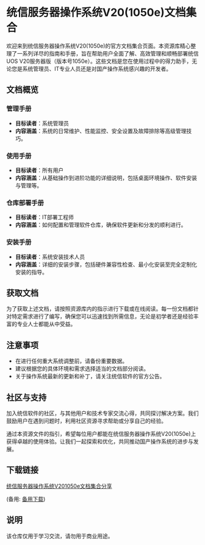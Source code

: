 # 统信服务器操作系统V20(1050e)文档集合

欢迎来到统信服务器操作系统V20(1050e)的官方文档集合页面。本资源库精心整理了一系列详尽的指南和手册，旨在帮助用户全面了解、高效管理和顺畅部署统信UOS V20服务器版（版本号1050e）。这些文档是您在使用过程中的得力助手，无论您是系统管理员、IT专业人员还是对国产操作系统感兴趣的开发者。

## 文档概览

### 管理手册
- **目标读者**：系统管理员
- **内容涵盖**：系统的日常维护、性能监控、安全设置及故障排除等高级管理技巧。

### 使用手册
- **目标读者**：所有用户
- **内容涵盖**：从基础操作到进阶功能的详细说明，包括桌面环境操作、软件安装与管理等。

### 仓库部署手册
- **目标读者**：IT部署工程师
- **内容涵盖**：如何配置和管理软件仓库，确保软件更新和分发的顺利进行。

### 安装手册
- **目标读者**：系统安装技术人员
- **内容涵盖**：详细的安装步骤，包括硬件兼容性检查、最小化安装至完全定制化安装的指导。

## 获取文档

为了获取上述文档，请按照资源库内的指示进行下载或在线阅读。每一份文档都针对特定需求进行了编写，确保您可以迅速找到所需信息，无论是初学者还是经验丰富的专业人士都能从中受益。

## 注意事项

- 在进行任何重大系统调整前，请备份重要数据。
- 建议根据您的具体环境和需求选择适当的文档部分阅读。
- 关于操作系统最新的更新和补丁，请关注统信软件的官方公告。

## 社区与支持

加入统信软件的社区，与其他用户和技术专家交流心得，共同探讨解决方案。我们鼓励用户在遇到问题时，利用社区资源寻求帮助或分享自己的经验。

通过本资源文件的指引，希望每位用户都能在统信服务器操作系统V20(1050e)上获得卓越的使用体验。让我们一起探索和优化，共同推动国产操作系统的进步与发展。

## 下载链接
[统信服务器操作系统V201050e文档集合分享](https://pan.quark.cn/s/b855c3d9ed7e) 

(备用: [备用下载](https://pan.baidu.com/s/1NtgW8rOPOFUPVgUxr4SsuA?pwd=1234))

## 说明

该仓库仅用于学习交流，请勿用于商业用途。
